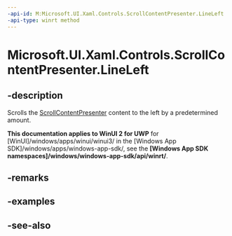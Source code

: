 ```yaml
---
-api-id: M:Microsoft.UI.Xaml.Controls.ScrollContentPresenter.LineLeft
-api-type: winrt method
---
```


<!-- Method syntax
public void LineLeft()
-->

# Microsoft.UI.Xaml.Controls.ScrollContentPresenter.LineLeft

## -description
Scrolls the [ScrollContentPresenter](scrollcontentpresenter.md) content to the left by a predetermined amount.

**This documentation applies to WinUI 2 for UWP** for [WinUI]/windows/apps/winui/winui3/ in the [Windows App SDK]/windows/apps/windows-app-sdk/, see the **[Windows App SDK namespaces]/windows/windows-app-sdk/api/winrt/**.

## -remarks

## -examples

## -see-also
